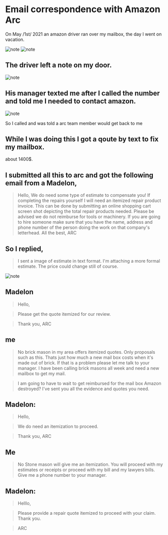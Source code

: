 # Email correspondence with Amazon Arc



On May /1st/ 2021 an amazon driver ran over my mailbox, the day I went on vacation.

![note](./assets/pic5.jpg)
![note](./assets/pic3.jpg)


## The driver left a note on my door.

![note](./assets/pic4.jpg)

## His manager texted me after I called the number and told me I needed to contact amazon.

![note](./assets/pic2.jpg)

So I called and was told a arc team member would get back to me

## While I was doing this I got a qoute by text to fix my mailbox.

about 1400$.

## I submitted all this to arc and got the following email from a Madelon,

> Hello,
> We do need some type of estimate to compensate you! If completing the repairs yourself I will need an itemized repair product invoice. This can be done by submitting an online shopping cart screen shot depicting the total repair products needed. Please be advised we do not reimburse for tools or machinery. If you are going to hire someone make sure that you have the name, address and phone number of the person doing the work on that company's letterhead.
> All the best,
> ARC


## So I replied,

> I sent a image of estimate in text format. I'm attaching a more formal estimate. The price could change still of course.

![note](./assets/pic1.jpg)

## Madelon

> Hello,

> Please get the quote itemized for our review.

> Thank you,
> ARC

## me

> No brick mason in my area offers itemized quotes. Only proposals such as this.  Thats just how much a new mail box costs when it's made out of brick. If that is a problem please let me talk to your manager. I have been calling brick masons all week and need a new mailbox to get my mail.


> I am going to have to wait to get reimbursed for the mail box Amazon destroyed?  I've sent you all the evidence and quotes you need.

## Madelon: 

> Hello,

> We do need an itemization to proceed.

> Thank you,
> ARC

## Me 

> No Stone mason will give me an itemization. You will proceed with my estimates or receipts or proceed with my bill and my lawyers bills. Give me a phone number to your manager.

## Madelon:

> Helllo,

> Please provide a repair quote itemized to proceed with your claim. Thank you.

> ARC